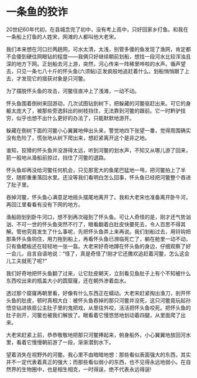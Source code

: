 # 一条鱼的狡诈

20世纪60年代初，在县城念完了初中，没有考上高中，只好回家乡打鱼。和我在一条船上打鱼的人姓宋，网滩的人都叫他大老宋。 

我们本来想在河口拦两趟网，可水太清，太浅，别管多傻的鱼发现了渔网，肯定都不会傻到硬往网眼钻的程度——我俩只好继续朝前划船，想找一段河水比较浑浊且深的地方下网。正划船去河上游，突然，河心传来一阵稀里哗啦的水声。循声望去，只见一条七八十斤的怀头鱼(六须鲇)正发疯般地追赶着什么。划船悄悄跟了上去，才发现它的猎获对象是只河鳖。 

为了摆脱怀头鱼的攻击，河鳖径直冲上了浅滩，一动不动。 

怀头鱼围着倒树来回游动，几次试图钻到树下，把躲藏的河鳖驱赶出来。可它的身躯太庞大了，被那些旁逸斜出的树枝挡住，无法靠到河鳖的跟前。它一时黔驴技穷，似乎也想不出什么更好的办法了，只能默默地游开。 

躲藏在倒树下面的河鳖小心翼翼地伸出头来，警觉地四下张望一番，觉得周围确实没有危险了，慌张地从树下爬出来，想赶紧离开这个是非之地。 

谁知，狡猾的怀头鱼并没游得太远，听到河鳖的划水声，不知又从哪儿游了回来，箭一般地从渔船前掠过，挡住了河鳖的退路。 

怀头鱼却再没给河鳖任何机会，只见那宽大的鱼尾巴猛地一甩，把河鳖拍上了半空，随即重重落回水里。还没等我们看明白怎么回事，怀头鱼已经把河鳖整个吞进了肚子里。 

吞掉河鳖，怀头鱼心满意足地摇头摆尾地离开了。我和大老宋也准备离开卧牛河，再回江里看看有没有下网的地方。 

渔船刚划到卧牛河口，想不到再次碰到了怀头鱼。可让人奇怪的是，刚才还气势汹汹、不可一世的怀头鱼突然不行了，眼看翻着白肚皮快要死去，令人百思不得其解。管他究竟发生了什么事呢，先把怀头鱼弄上来再说。我们划船过去，用锊钩把那条怀头鱼钩住，用力拖到船上，再看怀头鱼已濒临死亡了，躺在舱里一动不动，只有鱼鳃板还在轻轻地一张一翕。大老宋好奇地蹲在怀头鱼的身边，仔细观察了好一会儿，自言自语地说：“怪了，真是奇怪了!刚才它还撒欢追赶着河鳖，怎么这会儿工夫就死了呢?” 

我们好奇地把怀头鱼翻了过来，让它肚皮朝天，立刻看见鱼肚子上有个不知被什么东西咬出来的瓶盖大小的圆窟窿，还在朝外渗着血水。 

透过那个窟窿再朝里看，好像有什么东西正在蠕动。大老宋赶紧掏出渔刀，剖开怀头鱼的肚皮，顿时真相大白：被怀头鱼吞掉的那只河鳖并没死，这只河鳖竟玩起孙悟空钻进铁扇公主肚子里的鬼把戏，从里往外咬，活活把怀头鱼咬死。把怀头鱼的肚子剖开，河鳖也被我们解放了。眼看着它慢悠悠地划动着四腿，从里面爬了出来。 

大老宋赶紧上前，恭恭敬敬地把那只河鳖捧起来，俯身船外，小心翼翼地放回河水里，看着它慢慢朝前游了一段，渐渐潜到水下。 

望着消失在视野外的河鳖。我心里不由暗暗地想：那些看似表面强大的东西，其实并不一定代表着真正的强大；而那些看似弱小的东西，也不见得永远地弱小。在自然界的生物圈中，也是相生相克，一时得逞，绝不代表永远得逞!